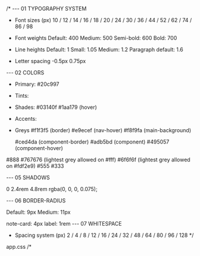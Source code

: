 /\*
--- 01 TYPOGRAPHY SYSTEM

- Font sizes (px)
  10 / 12 / 14 / 16 / 18 / 20 / 24 / 30 / 36 / 44 / 52 / 62 / 74 / 86 / 98

- Font weights
  Default: 400
  Medium: 500
  Semi-bold: 600
  Bold: 700

- Line heights
  Default: 1
  Small: 1.05
  Medium: 1.2
  Paragraph default: 1.6

- Letter spacing
  -0.5px
  0.75px

--- 02 COLORS

- Primary: #20c997
- Tints:

- Shades:
  #03140f
  #1aa179 (hover)

- Accents:
- Greys
  #f1f3f5 (border)
  #e9ecef (nav-hover)
  #f8f9fa (main-background)

  #ced4da (component-border)
  #adb5bd (component)
  #495057 (component-hover)

#888
#767676 (lightest grey allowed on #fff)
#6f6f6f (lightest grey allowed on #fdf2e9)
#555
#333

--- 05 SHADOWS

0 2.4rem 4.8rem rgba(0, 0, 0, 0.075);

--- 06 BORDER-RADIUS

Default: 9px
Medium: 11px

note-card: 4px
label: 1rem
--- 07 WHITESPACE

- Spacing system (px)
  2 / 4 / 8 / 12 / 16 / 24 / 32 / 48 / 64 / 80 / 96 / 128
  \*/

app.css
/\*
